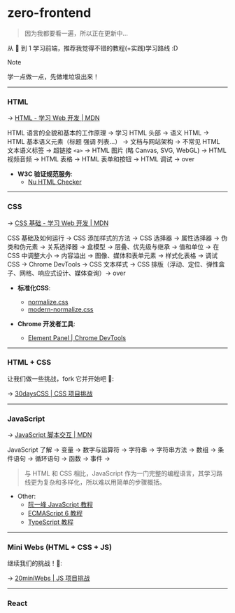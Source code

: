 # zero-frontend

> 因为我都要看一遍，所以正在更新中...

从 🥚 到 1 学习前端，推荐我觉得不错的教程(+实践)学习路线 :D

> [!NOTE]
> 学一点做一点，先做堆垃圾出来！

---

### HTML

-> [HTML - 学习 Web 开发 | MDN](https://developer.mozilla.org/zh-CN/docs/Learn_web_development/Core/Structuring_content)

HTML 语言的全貌和基本的工作原理 -> 学习 HTML 头部 -> 语义 HTML -> HTML 基本语义元素（标题 强调 列表…） -> 文档与网站架构 -> 不常见 HTML 文本语义标签 -> 超链接 `<a>` -> HTML 图片 (略 Canvas, SVG, WebGL) -> HTML 视频音频 -> HTML 表格 -> HTML 表单和按钮 -> HTML 调试 -> over

- **W3C 验证规范服务**:
  - [Nu HTML Checker](https://validator.w3.org/nu/)

---

### CSS

-> [CSS 基础 - 学习 Web 开发 | MDN](https://developer.mozilla.org/zh-CN/docs/Learn_web_development/Core/Styling_basics)

CSS 基础及如何运行 -> CSS 添加样式的方法 -> CSS 选择器 -> 属性选择器 -> 伪类和伪元素 -> 关系选择器 -> 盒模型 -> 层叠、优先级与继承 -> 值和单位 -> 在 CSS 中调整大小 -> 内容溢出 -> 图像、媒体和表单元素 -> 样式化表格 -> 调试 CSS -> Chrome DevTools -> CSS 文本样式 -> CSS 排版（浮动、定位、弹性盒子、网格、响应式设计、媒体查询）-> over

- **标准化CSS**:
  - [normalize.css](https://necolas.github.io/normalize.css/)
  - [modern-normalize.css](https://github.com/sindresorhus/modern-normalize)

- **Chrome 开发者工具**:
  - [Element Panel | Chrome DevTools](https://developer.chrome.google.cn/docs/devtools/elements?hl=zh-cn)

---

### HTML + CSS

让我们做一些挑战，fork 它并开始吧 🚀:

-> [30daysCSS | CSS 项目挑战](https://github.com/dogxii/30daysCSS)

---

### JavaScript

-> [JavaScript 脚本交互 | MDN](https://developer.mozilla.org/zh-CN/docs/Learn_web_development/Core/Scripting)

JavaScript 了解 -> 变量 -> 数字与运算符 -> 字符串 -> 字符串方法 -> 数组 -> 条件语句 -> 循环语句 -> 函数 -> 事件 ->

> 与 HTML 和 CSS 相比，JavaScript 作为一门完整的编程语言，其学习路线更为复杂和多样化，所以难以用简单的步骤概括。

- Other:
  - [阮一峰 JavaScript 教程](https://wangdoc.com/javascript/)
  - [ECMAScript 6 教程](https://wangdoc.com/es6)
  - [TypeScript 教程](https://wangdoc.com/typescript/)

---

### Mini Webs (HTML + CSS + JS)

继续我们的挑战！🚀:

-> [20miniWebs | JS 项目挑战](https://github.com/dogxii/miniWebs)

---

### React
